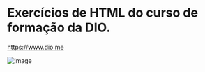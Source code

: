 ﻿# Exercícios de HTML do curso de formação da DIO.
https://www.dio.me

![image](https://github.com/RyanBr3/DIO-Exercise-HTML/assets/114827711/164eab23-f94b-4273-85f6-580b7ad4b916)
